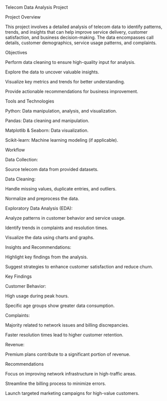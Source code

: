 Telecom Data Analysis Project

Project Overview

This project involves a detailed analysis of telecom data to identify patterns, trends, and insights that can help improve service delivery, customer satisfaction, and business decision-making. The data encompasses call details, customer demographics, service usage patterns, and complaints.

Objectives

Perform data cleaning to ensure high-quality input for analysis.

Explore the data to uncover valuable insights.

Visualize key metrics and trends for better understanding.

Provide actionable recommendations for business improvement.

Tools and Technologies

Python: Data manipulation, analysis, and visualization.

Pandas: Data cleaning and manipulation.

Matplotlib & Seaborn: Data visualization.

Scikit-learn: Machine learning modeling (if applicable).

Workflow

Data Collection:

Source telecom data from provided datasets.

Data Cleaning:

Handle missing values, duplicate entries, and outliers.

Normalize and preprocess the data.

Exploratory Data Analysis (EDA):

Analyze patterns in customer behavior and service usage.

Identify trends in complaints and resolution times.

Visualize the data using charts and graphs.

Insights and Recommendations:

Highlight key findings from the analysis.

Suggest strategies to enhance customer satisfaction and reduce churn.

Key Findings

Customer Behavior:

High usage during peak hours.

Specific age groups show greater data consumption.

Complaints:

Majority related to network issues and billing discrepancies.

Faster resolution times lead to higher customer retention.

Revenue:

Premium plans contribute to a significant portion of revenue.

Recommendations

Focus on improving network infrastructure in high-traffic areas.

Streamline the billing process to minimize errors.

Launch targeted marketing campaigns for high-value customers.
